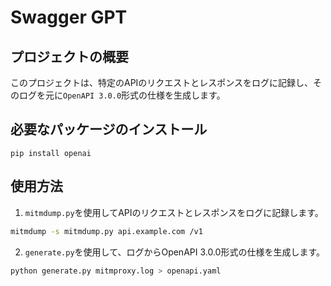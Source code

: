# Swagger GPT

## プロジェクトの概要
このプロジェクトは、特定のAPIのリクエストとレスポンスをログに記録し、そのログを元に`OpenAPI 3.0.0`形式の仕様を生成します。

## 必要なパッケージのインストール
```
pip install openai
```

## 使用方法
1. `mitmdump.py`を使用してAPIのリクエストとレスポンスをログに記録します。

```bash
mitmdump -s mitmdump.py api.example.com /v1
```

2. `generate.py`を使用して、ログからOpenAPI 3.0.0形式の仕様を生成します。

```bash
python generate.py mitmproxy.log > openapi.yaml
```
